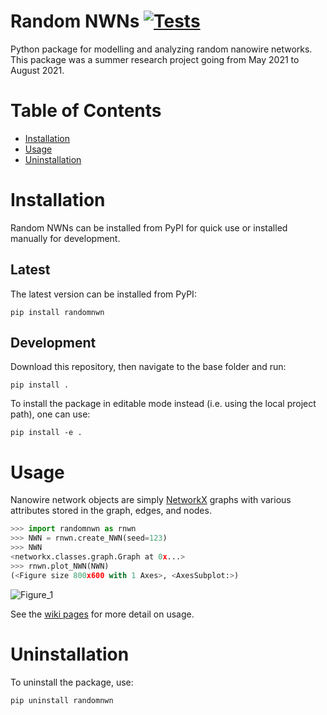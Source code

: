 # Random NWNs [![Tests](https://github.com/marcus-k/Random-NWNs/actions/workflows/python-package.yml/badge.svg)](https://github.com/marcus-k/Random-NWNs/actions/workflows/python-package.yml)

Python package for modelling and analyzing random nanowire networks. This package was a summer research project going from May 2021 to August 2021.

# Table of Contents
* [Installation](#installation)
* [Usage](#usage)
* [Uninstallation](#uninstallation)

# Installation

Random NWNs can be installed from PyPI for quick use or installed manually for development.

## Latest

The latest version can be installed from PyPI:

`pip install randomnwn`

## Development

Download this repository, then navigate to the base folder and run:

`pip install .`

To install the package in editable mode instead (i.e. using the local project
path), one can use:

`pip install -e .`

# Usage

Nanowire network objects are simply [NetworkX](https://github.com/networkx/networkx) graphs with various attributes stored in the graph, edges, and nodes.

```python
>>> import randomnwn as rnwn
>>> NWN = rnwn.create_NWN(seed=123)
>>> NWN
<networkx.classes.graph.Graph at 0x...>
>>> rnwn.plot_NWN(NWN)
(<Figure size 800x600 with 1 Axes>, <AxesSubplot:>)
```
![Figure_1](https://user-images.githubusercontent.com/81660172/127204015-9f882ef5-dca3-455d-998f-424a5787b141.png)

See the [wiki pages](https://github.com/Marcus-Repository/Random-NWNs/wiki) for more detail on usage.

# Uninstallation

To uninstall the package, use:

`pip uninstall randomnwn`
